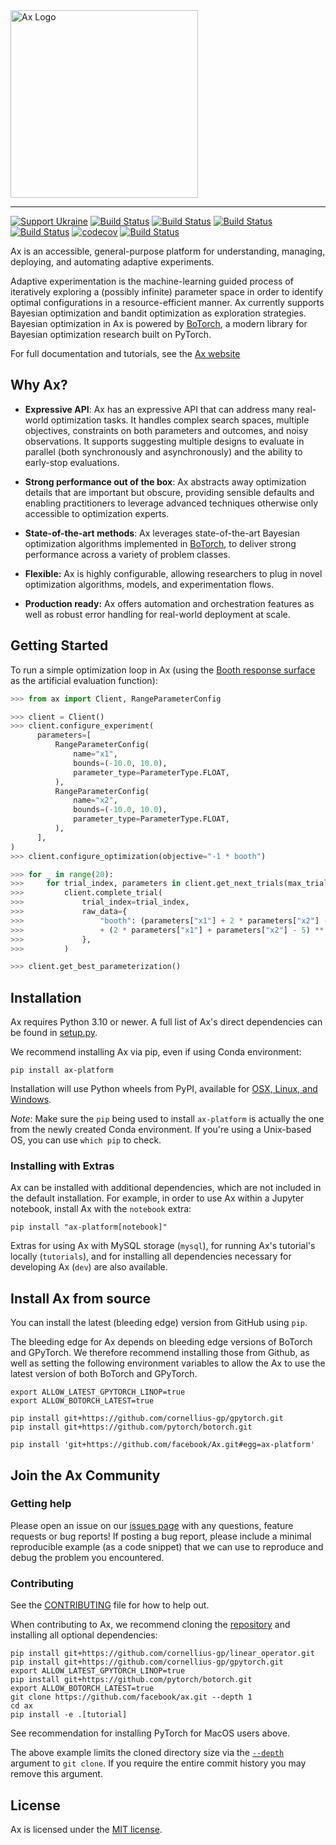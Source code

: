 <img width="300" src="https://ax.dev/img/ax_logo_lockup.svg" alt="Ax Logo" />

<hr/>

[![Support Ukraine](https://img.shields.io/badge/Support-Ukraine-FFD500?style=flat&labelColor=005BBB)](https://opensource.fb.com/support-ukraine)
[![Build Status](https://img.shields.io/pypi/v/ax-platform.svg)](https://pypi.org/project/ax-platform/)
[![Build Status](https://img.shields.io/pypi/pyversions/ax-platform.svg)](https://pypi.org/project/ax-platform/)
[![Build Status](https://img.shields.io/pypi/wheel/ax-platform.svg)](https://pypi.org/project/ax-platform/)
[![Build Status](https://github.com/facebook/Ax/workflows/Build%20and%20Test%20Workflow/badge.svg)](https://github.com/facebook/Ax/actions?query=workflow%3A%22Build+and+Test+Workflow%22)
[![codecov](https://codecov.io/gh/facebook/Ax/branch/main/graph/badge.svg)](https://codecov.io/gh/facebook/Ax)
[![Build Status](https://img.shields.io/badge/license-MIT-green.svg)](LICENSE)

Ax is an accessible, general-purpose platform for understanding, managing,
deploying, and automating adaptive experiments.

Adaptive experimentation is the machine-learning guided process of iteratively
exploring a (possibly infinite) parameter space in order to identify optimal
configurations in a resource-efficient manner. Ax currently supports Bayesian
optimization and bandit optimization as exploration strategies. Bayesian
optimization in Ax is powered by
[BoTorch](https://github.com/facebookexternal/botorch), a modern library for
Bayesian optimization research built on PyTorch.

For full documentation and tutorials, see the [Ax website](https://ax.dev)

## Why Ax?

- **Expressive API**: Ax has an expressive API that can address many real-world
  optimization tasks. It handles complex search spaces, multiple objectives,
  constraints on both parameters and outcomes, and noisy observations. It
  supports suggesting multiple designs to evaluate in parallel (both
  synchronously and asynchronously) and the ability to early-stop evaluations.

- **Strong performance out of the box**: Ax abstracts away optimization details
  that are important but obscure, providing sensible defaults and enabling
  practitioners to leverage advanced techniques otherwise only accessible to
  optimization experts.

- **State-of-the-art methods**: Ax leverages state-of-the-art Bayesian
  optimization algorithms implemented in [BoTorch](https://botorch.org/), to
  deliver strong performance across a variety of problem classes.

- **Flexible:** Ax is highly configurable, allowing researchers to plug in novel
  optimization algorithms, models, and experimentation flows.

- **Production ready:** Ax offers automation and orchestration features as well
  as robust error handling for real-world deployment at scale.

## Getting Started

To run a simple optimization loop in Ax (using the
[Booth response surface](https://www.sfu.ca/~ssurjano/booth.html) as the
artificial evaluation function):

```python
>>> from ax import Client, RangeParameterConfig

>>> client = Client()
>>> client.configure_experiment(
      parameters=[
          RangeParameterConfig(
              name="x1",
              bounds=(-10.0, 10.0),
              parameter_type=ParameterType.FLOAT,
          ),
          RangeParameterConfig(
              name="x2",
              bounds=(-10.0, 10.0),
              parameter_type=ParameterType.FLOAT,
          ),
      ],
)
>>> client.configure_optimization(objective="-1 * booth")

>>> for _ in range(20):
>>>     for trial_index, parameters in client.get_next_trials(max_trials=1).items():
>>>         client.complete_trial(
>>>             trial_index=trial_index,
>>>             raw_data={
>>>                 "booth": (parameters["x1"] + 2 * parameters["x2"] - 7) ** 2
>>>                 + (2 * parameters["x1"] + parameters["x2"] - 5) ** 2
>>>             },
>>>         )

>>> client.get_best_parameterization()
```

## Installation

Ax requires Python 3.10 or newer. A full list of Ax's direct dependencies can be
found in [setup.py](https://github.com/facebook/Ax/blob/main/setup.py).

We recommend installing Ax via pip, even if using Conda environment:

```shell
pip install ax-platform
```

Installation will use Python wheels from PyPI, available for
[OSX, Linux, and Windows](https://pypi.org/project/ax-platform/#files).

_Note_: Make sure the `pip` being used to install `ax-platform` is actually the
one from the newly created Conda environment. If you're using a Unix-based OS,
you can use `which pip` to check.

### Installing with Extras

Ax can be installed with additional dependencies, which are not included in the
default installation. For example, in order to use Ax within a Jupyter notebook,
install Ax with the `notebook` extra:

```shell
pip install "ax-platform[notebook]"
```

Extras for using Ax with MySQL storage (`mysql`), for running Ax's tutorial's
locally (`tutorials`), and for installing all dependencies necessary for
developing Ax (`dev`) are also available.

## Install Ax from source

You can install the latest (bleeding edge) version from GitHub using `pip`.

The bleeding edge for Ax depends on bleeding edge versions of BoTorch and
GPyTorch. We therefore recommend installing those from Github, as well as
setting the following environment variables to allow the Ax to use the latest
version of both BoTorch and GPyTorch.

```shell
export ALLOW_LATEST_GPYTORCH_LINOP=true
export ALLOW_BOTORCH_LATEST=true

pip install git+https://github.com/cornellius-gp/gpytorch.git
pip install git+https://github.com/pytorch/botorch.git

pip install 'git+https://github.com/facebook/Ax.git#egg=ax-platform'
```

## Join the Ax Community

### Getting help

Please open an issue on our [issues page](https://github.com/facebook/Ax/issues)
with any questions, feature requests or bug reports! If posting a bug report,
please include a minimal reproducible example (as a code snippet) that we can
use to reproduce and debug the problem you encountered.

### Contributing

See the [CONTRIBUTING](CONTRIBUTING.md) file for how to help out.

When contributing to Ax, we recommend cloning the
[repository](https://github.com/facebook/Ax) and installing all optional
dependencies:

```
pip install git+https://github.com/cornellius-gp/linear_operator.git
pip install git+https://github.com/cornellius-gp/gpytorch.git
export ALLOW_LATEST_GPYTORCH_LINOP=true
pip install git+https://github.com/pytorch/botorch.git
export ALLOW_BOTORCH_LATEST=true
git clone https://github.com/facebook/ax.git --depth 1
cd ax
pip install -e .[tutorial]
```

See recommendation for installing PyTorch for MacOS users above.

The above example limits the cloned directory size via the
[`--depth`](https://git-scm.com/docs/git-clone#Documentation/git-clone.txt---depthltdepthgt)
argument to `git clone`. If you require the entire commit history you may remove
this argument.

## License

Ax is licensed under the [MIT license](./LICENSE).
